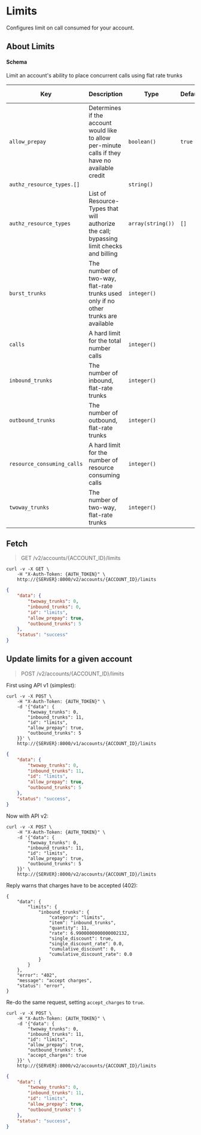 # Limits

Configures limit on call consumed for your account.

## About Limits

#### Schema

Limit an account's ability to place concurrent calls using flat rate trunks



Key | Description | Type | Default | Required | Support Level
--- | ----------- | ---- | ------- | -------- | -------------
`allow_prepay` | Determines if the account would like to allow per-minute calls if they have no available credit | `boolean()` | `true` | `false` | `supported`
`authz_resource_types.[]` |   | `string()` |   | `false` | `beta`
`authz_resource_types` | List of Resource-Types that will authorize the call; bypassing limit checks and billing | `array(string())` | `[]` | `false` | `beta`
`burst_trunks` | The number of two-way, flat-rate trunks used only if no other trunks are available | `integer()` |   | `false` | `beta`
`calls` | A hard limit for the total number calls | `integer()` |   | `false` | `beta`
`inbound_trunks` | The number of inbound, flat-rate trunks | `integer()` |   | `false` | `supported`
`outbound_trunks` | The number of outbound, flat-rate trunks | `integer()` |   | `false` | `supported`
`resource_consuming_calls` | A hard limit for the number of resource consuming calls | `integer()` |   | `false` | `beta`
`twoway_trunks` | The number of two-way, flat-rate trunks | `integer()` |   | `false` | `beta`



## Fetch

> GET /v2/accounts/{ACCOUNT_ID}/limits

```shell
curl -v -X GET \
    -H "X-Auth-Token: {AUTH_TOKEN}" \
    http://{SERVER}:8000/v2/accounts/{ACCOUNT_ID}/limits
```

```json
{
    "data": {
        "twoway_trunks": 0,
        "inbound_trunks": 0,
        "id": "limits",
        "allow_prepay": true,
        "outbound_trunks": 5
    },
    "status": "success"
}
```

## Update limits for a given account

> POST /v2/accounts/{ACCOUNT_ID}/limits

First using API v1 (simplest):

```shell
curl -v -X POST \
    -H "X-Auth-Token: {AUTH_TOKEN}" \
    -d '{"data": {
        "twoway_trunks": 0,
        "inbound_trunks": 11,
        "id": "limits",
        "allow_prepay": true,
        "outbound_trunks": 5
    }}' \
    http://{SERVER}:8000/v1/accounts/{ACCOUNT_ID}/limits
```

```json
{
    "data": {
        "twoway_trunks": 0,
        "inbound_trunks": 11,
        "id": "limits",
        "allow_prepay": true,
        "outbound_trunks": 5
    },
    "status": "success",
}
```

Now with API v2:

```shell
curl -v -X POST \
    -H "X-Auth-Token: {AUTH_TOKEN}" \
    -d '{"data": {
        "twoway_trunks": 0,
        "inbound_trunks": 11,
        "id": "limits",
        "allow_prepay": true,
        "outbound_trunks": 5
    }}' \
    http://{SERVER}:8000/v2/accounts/{ACCOUNT_ID}/limits
```

Reply warns that charges have to be accepted (402):

```
{
    "data": {
        "limits": {
            "inbound_trunks": {
                "category": "limits",
                "item": "inbound_trunks",
                "quantity": 11,
                "rate": 6.9900000000000002132,
                "single_discount": true,
                "single_discount_rate": 0.0,
                "cumulative_discount": 0,
                "cumulative_discount_rate": 0.0
            }
        }
    },
    "error": "402",
    "message": "accept charges",
    "status": "error",
}
```

Re-do the same request, setting `accept_charges` to `true`.

```shell
curl -v -X POST \
    -H "X-Auth-Token: {AUTH_TOKEN}" \
    -d '{"data": {
        "twoway_trunks": 0,
        "inbound_trunks": 11,
        "id": "limits",
        "allow_prepay": true,
        "outbound_trunks": 5,
        "accept_charges": true
    }}' \
    http://{SERVER}:8000/v2/accounts/{ACCOUNT_ID}/limits
```

```json
{
    "data": {
        "twoway_trunks": 0,
        "inbound_trunks": 11,
        "id": "limits",
        "allow_prepay": true,
        "outbound_trunks": 5
    },
    "status": "success",
}
```
